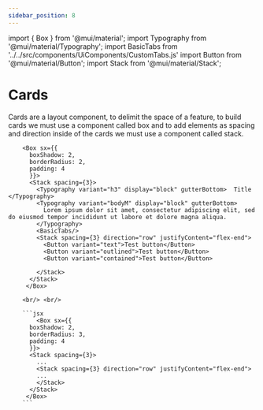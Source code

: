 ```yaml
---
sidebar_position: 8
---
```


import { Box } from '@mui/material';
import Typography from '@mui/material/Typography';
import BasicTabs from '../../src/components/UiComponents/CustomTabs.js' 
import Button from '@mui/material/Button';
import Stack from '@mui/material/Stack';

# Cards

Cards are a layout component, to delimit the space of a feature, to build cards we must use a component called box and to add elements as spacing and direction inside of the cards we must use a component called stack.

        <Box sx={{ 
          boxShadow: 2,
          borderRadius: 2,
          padding: 4
          }}>
          <Stack spacing={3}>
            <Typography variant="h3" display="block" gutterBottom>  Title </Typography>
            <Typography variant="bodyM" display="block" gutterBottom>
              Lorem ipsum dolor sit amet, consectetur adipiscing elit, sed do eiusmod tempor incididunt ut labore et dolore magna aliqua.
            </Typography>
            <BasicTabs/> 
            <Stack spacing={3} direction="row" justifyContent="flex-end">
              <Button variant="text">Test button</Button>
              <Button variant="outlined">Test button</Button>
              <Button variant="contained">Test button</Button>
          
            </Stack>
          </Stack>
         </Box>

        <br/> <br/>

        ```jsx
            <Box sx={{ 
          boxShadow: 2,
          borderRadius: 3,
          padding: 4
          }}>
          <Stack spacing={3}>
            ...
            <Stack spacing={3} direction="row" justifyContent="flex-end">
            ...
            </Stack>
          </Stack>
         </Box>
        ```
  <br />


